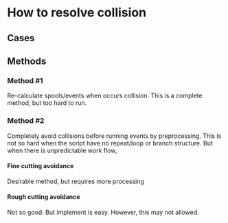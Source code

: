 How to resolve collision
====

## Cases

## Methods

### Method #1

Re-calculate spools/events when occurs collision.
This is a complete method, but too hard to run.

### Method #2

Completely avoid collisions before running events by preprocessing.
This is not so hard when the script have no repeat/loop or branch structure.
But when there is unpredictable work flow,

#### Fine cutting avoidance

Desirable method, but requires more processing

#### Rough cutting avoidance

Not so good. But implement is easy.
However, this may not allowed.
